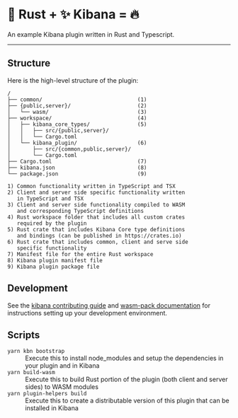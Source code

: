# 🦀 Rust + ✨ Kibana = 🔥

An example Kibana plugin written in Rust and Typescript.

---

## Structure

Here is the high-level structure of the plugin:

```
/
├── common/                              (1)
├── {public,server}/                     (2)
│   └── wasm/                            (3)
├── workspace/                           (4)
│   ├── kibana_core_types/               (5)
│   │   ├── src/{public,server}/
│   │   └── Cargo.toml
│   └── kibana_plugin/                   (6)
│       ├── src/{common,public,server}/
│       └── Cargo.toml
├── Cargo.toml                           (7)
├── kibana.json                          (8)
└── package.json                         (9)

1) Common functionality written in TypeScript and TSX
2) Client and server side specific functionality written
   in TypeScript and TSX
3) Client and server side functionality compiled to WASM
   and corresponding TypeScript definitions
4) Rust workspace folder that includes all custom crates
   required by the plugin
5) Rust crate that includes Kibana Core type definitions
   and bindings (can be published in https://crates.io)
6) Rust crate that includes common, client and serve side
   specific functionality
7) Manifest file for the entire Rust workspace
8) Kibana plugin manifest file
9) Kibana plugin package file
```

## Development

See the [kibana contributing guide](https://github.com/elastic/kibana/blob/main/CONTRIBUTING.md) and [wasm-pack documentation](https://rustwasm.github.io/docs/wasm-pack/) for instructions setting up your development environment.

## Scripts

<dl>
  <dt><code>yarn kbn bootstrap</code></dt>
  <dd>Execute this to install node_modules and setup the dependencies in your plugin and in Kibana</dd>

  <dt><code>yarn build-wasm</code></dt>
  <dd>Execute this to build Rust portion of the plugin (both client and server sides) to WASM modules</dd>

  <dt><code>yarn plugin-helpers build</code></dt>
  <dd>Execute this to create a distributable version of this plugin that can be installed in Kibana</dd>
</dl>
